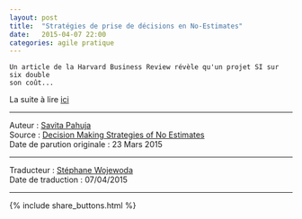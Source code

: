 ```yaml
---
layout: post
title:  "Stratégies de prise de décisions en No-Estimates"
date:   2015-04-07 22:00
categories: agile pratique
---
```


    Un article de la Harvard Business Review révèle qu'un projet SI sur six double   
    son coût...


La suite à lire [ici](http://www.infoq.com/fr/news/2015/03/business-model)  
  
  
---
Auteur : [Savita Pahuja](http://www.infoq.com/author/Savita-Pahuja)  
Source : [Decision Making Strategies of No Estimates ](http://www.infoq.com/news/2015/03/business-model)  
Date de parution originale : 23 Mars 2015  

---
Traducteur : [Stéphane Wojewoda](http://www.les-traducteurs-agiles.org/traducteurs/)  
Date de traduction : 07/04/2015  

---

{% include share_buttons.html %}
